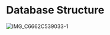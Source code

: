 # Database Structure

![IMG_C6662C539033-1](https://user-images.githubusercontent.com/59852184/159430608-530c1bc9-1216-4b93-87c9-4be581757740.jpeg)

